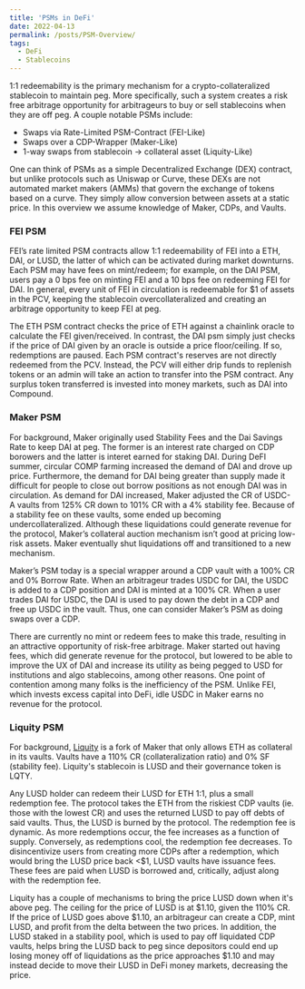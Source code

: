 ```yaml
---
title: 'PSMs in DeFi'
date: 2022-04-13
permalink: /posts/PSM-Overview/
tags:
  - DeFi
  - Stablecoins
---
```


1:1 redeemability is the primary mechanism for a crypto-collateralized stablecoin to maintain peg. More specifically, such a system creates a risk free arbitrage opportunity for arbitrageurs to buy or sell stablecoins when they are off peg. A couple notable PSMs include:

- Swaps via Rate-Limited PSM-Contract (FEI-Like)
- Swaps over a CDP-Wrapper (Maker-Like)
- 1-way swaps from stablecoin -> collateral asset (Liquity-Like)

One can think of PSMs as a simple Decentralized Exchange (DEX) contract, but unlike protocols such as Uniswap or Curve, these DEXs are not automated market makers (AMMs) that govern the exchange of tokens based on a curve. They simply allow conversion between assets at a static price. In this overview we assume knowledge of Maker, CDPs, and Vaults. 

### FEI PSM
FEI’s rate limited PSM contracts allow 1:1 redeemability of FEI into a ETH, DAI, or LUSD, the latter of which can be activated during market downturns. Each PSM may have fees on mint/redeem; for example, on the DAI PSM, users pay a 0 bps fee on minting FEI and a 10 bps fee on redeeming FEI for DAI. In general, every unit of FEI in circulation is redeemable for $1 of assets in the PCV, keeping the stablecoin overcollateralized and creating an arbitrage opportunity to keep FEI at peg. 

The ETH PSM contract checks the price of ETH against a chainlink oracle to calculate the FEI given/received. In contrast, the DAI psm simply just checks if the price of DAI given by an oracle is outside a price floor/ceiling. If so, redemptions are paused. Each PSM contract's reserves are not directly redeemed from the PCV. Instead, the PCV will either drip funds to replenish tokens or an admin will take an action to transfer into the PSM contract. Any surplus token transferred is invested into money markets, such as DAI into Compound. 
	
### Maker PSM
For background, Maker originally used Stability Fees and the Dai Savings Rate to keep DAI at peg. The former is an interest rate charged on CDP borowers and the latter is interet earned for staking DAI. During DeFI summer, circular COMP farming increased the demand of DAI and drove up price. Furthermore, the demand for DAI being greater than supply made it difficult for people to close out borrow positions as not enough DAI was in circulation. As demand for DAI increased, Maker adjusted the CR of USDC-A vaults from 125% CR down to 101% CR with a 4% stability fee. Because of a stability fee on these vaults, some ended up becoming undercollateralized. Although these liquidations could generate revenue for the protocol, Maker’s collateral auction mechanism isn’t good at pricing low-risk assets. Maker eventually shut liquidations off and transitioned to a new mechanism. 

Maker’s PSM today is a special wrapper around a CDP vault with a 100% CR and 0% Borrow Rate. When an arbitrageur trades USDC for DAI, the USDC is added to a CDP position and DAI is minted at a 100% CR. When a user trades DAI for USDC, the DAI is used to pay down the debt in a CDP and free up USDC in the vault. Thus, one can consider Maker’s PSM as doing swaps over a CDP. 

There are currently no mint or redeem fees to make this trade, resulting in an attractive opportunity of risk-free arbitrage. Maker started out having fees, which did generate revenue for the protocol, but lowered to be able to improve the UX of DAI and increase its utility as being pegged to USD for institutions and algo stablecoins, among other reasons. One point of contention among many folks is the inefficiency of the PSM. Unlike FEI, which invests excess capital into DeFi, idle USDC in Maker earns no revenue for the protocol. 

### Liquity PSM
For background, [Liquity](https://www.liquity.org) is a fork of Maker that only allows ETH as collateral in its vaults. Vaults have a 110% CR (collateralization ratio) and 0% SF (stability fee). Liquity's stablecoin is LUSD and their governance token is LQTY.

Any LUSD holder can redeem their LUSD for ETH 1:1, plus a small redemption fee. The protocol takes the ETH from the riskiest CDP vaults (ie. those with the lowest CR) and uses the returned LUSD to pay off debts of said vaults. Thus, the LUSD is burned by the protocol. The redemption fee is dynamic. As more redemptions occur, the fee increases as a function of supply. Conversely, as redemptions cool, the redemption fee decreases. To disincentivize users from creating more CDPs after a redemption, which would bring the LUSD price back <$1, LUSD vaults have issuance fees. These fees are paid when LUSD is borrowed and, critically, adjust along with the redemption fee. 

Liquity has a couple of mechanisms to bring the price LUSD down when it's above peg. The ceiling for the price of LUSD is at $1.10, given the 110% CR. If the price of LUSD goes above $1.10, an arbitrageur can create a CDP, mint LUSD, and profit from the delta between the two prices. In addition, the LUSD staked in a stability pool, which is used to pay off liquidated CDP vaults, helps bring the LUSD back to peg since depositors could end up losing money off of liquidations as the price approaches $1.10 and may instead decide to move their LUSD in DeFi money markets, decreasing the price. 


